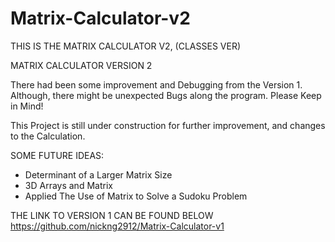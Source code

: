# Matrix-Calculator-v2
THIS IS THE MATRIX CALCULATOR V2, (CLASSES VER) 

MATRIX CALCULATOR VERSION 2 

There had been some improvement and Debugging from the Version 1. Although, there might be unexpected Bugs along the program. Please Keep in Mind! 

This Project is still under construction for further improvement, and changes to the Calculation.

SOME FUTURE IDEAS: 
- Determinant of a Larger Matrix Size 
- 3D Arrays and Matrix 
- Applied The Use of Matrix to Solve a Sudoku Problem 

THE LINK TO VERSION 1 CAN BE FOUND BELOW 
https://github.com/nickng2912/Matrix-Calculator-v1
